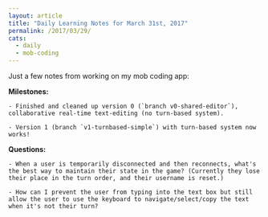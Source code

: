 ```yaml
---
layout: article
title: "Daily Learning Notes for March 31st, 2017"
permalink: /2017/03/29/
cats:
  - daily
  - mob-coding
---
```


Just a few notes from working on my mob coding app:

**Milestones:**

	- Finished and cleaned up version 0 (`branch v0-shared-editor`), collaborative real-time text-editing (no turn-based system).

	- Version 1 (branch `v1-turnbased-simple`) with turn-based system now works!

**Questions:**

	- When a user is temporarily disconnected and then reconnects, what's the best way to maintain their state in the game? (Currently they lose their place in the turn order, and their username is reset.)

	- How can I prevent the user from typing into the text box but still allow the user to use the keyboard to navigate/select/copy the text when it's not their turn?
